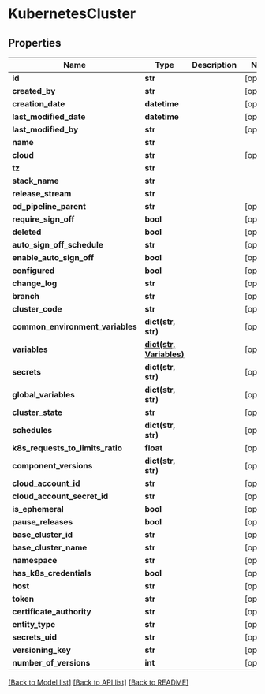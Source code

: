 # KubernetesCluster

## Properties
Name | Type | Description | Notes
------------ | ------------- | ------------- | -------------
**id** | **str** |  | [optional] 
**created_by** | **str** |  | [optional] 
**creation_date** | **datetime** |  | [optional] 
**last_modified_date** | **datetime** |  | [optional] 
**last_modified_by** | **str** |  | [optional] 
**name** | **str** |  | 
**cloud** | **str** |  | [optional] 
**tz** | **str** |  | 
**stack_name** | **str** |  | 
**release_stream** | **str** |  | 
**cd_pipeline_parent** | **str** |  | [optional] 
**require_sign_off** | **bool** |  | [optional] 
**deleted** | **bool** |  | [optional] 
**auto_sign_off_schedule** | **str** |  | [optional] 
**enable_auto_sign_off** | **bool** |  | [optional] 
**configured** | **bool** |  | [optional] 
**change_log** | **str** |  | [optional] 
**branch** | **str** |  | [optional] 
**cluster_code** | **str** |  | [optional] 
**common_environment_variables** | **dict(str, str)** |  | [optional] 
**variables** | [**dict(str, Variables)**](Variables.md) |  | [optional] 
**secrets** | **dict(str, str)** |  | [optional] 
**global_variables** | **dict(str, str)** |  | [optional] 
**cluster_state** | **str** |  | [optional] 
**schedules** | **dict(str, str)** |  | [optional] 
**k8s_requests_to_limits_ratio** | **float** |  | [optional] 
**component_versions** | **dict(str, str)** |  | [optional] 
**cloud_account_id** | **str** |  | [optional] 
**cloud_account_secret_id** | **str** |  | [optional] 
**is_ephemeral** | **bool** |  | [optional] 
**pause_releases** | **bool** |  | [optional] 
**base_cluster_id** | **str** |  | [optional] 
**base_cluster_name** | **str** |  | [optional] 
**namespace** | **str** |  | [optional] 
**has_k8s_credentials** | **bool** |  | [optional] 
**host** | **str** |  | [optional] 
**token** | **str** |  | [optional] 
**certificate_authority** | **str** |  | [optional] 
**entity_type** | **str** |  | [optional] 
**secrets_uid** | **str** |  | [optional] 
**versioning_key** | **str** |  | [optional] 
**number_of_versions** | **int** |  | [optional] 

[[Back to Model list]](../README.md#documentation-for-models) [[Back to API list]](../README.md#documentation-for-api-endpoints) [[Back to README]](../README.md)

